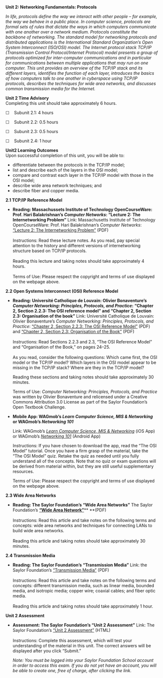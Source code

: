 **Unit 2: Networking Fundamentals: Protocols** <span id="2"></span> 

*In life, protocols define the way we interact with other people – for
example, the way we behave in a public place. In computer science,
protocols are formal sets of rules that dictate the ways in which
computers communicate with one another over a network medium. Protocols
constitute the backbone of networking. The standard model for networking
protocols and distributed applications is the International Standard
Organization’s Open System Interconnect (ISO/OSI) model. The Internet
protocol stack TCP/IP (Transmission Control Protocol/Internet Protocol)
model presents a group of protocols optimized for inter-computer
communications and in particular for communications between multiple
applications that may run on one computer. This unit provides an
overview of the TCP/IP stack and its different layers, identifies the
function of each layer, introduces the basics of how computers talk to
one another in cyberspace using TCP/IP protocols, describes the
techniques for wide area networks, and discusses common transmission
media for the Internet.*

**Unit 2 Time Advisory**  
Completing this unit should take approximately 6 hours.  
  
 ☐    Subunit 2.1: 4 hours  
  
 ☐    Subunit 2.2: 0.5 hours  
  
 ☐    Subunit 2.3: 0.5 hours  
  
 ☐    Subunit 2.4: 1 hour

**Unit2 Learning Outcomes**  
Upon successful completion of this unit, you will be able to:  
-   differentiate between the protocols in the TCP/IP model;
-   list and describe each of the layers in the OSI model;
-   compare and contrast each layer in the TCP/IP model with those in
    the OSI model;
-   describe wide area network techniques; and
-   describe fiber and copper media.

**2.1 TCP/IP Reference Model** <span id="2.1"></span> 
-   **Reading: Massachussets Institute of Technology OpenCourseWare:
    Prof. Hari Balakrishnan’s *Computer Networks*: “Lecture 2: The
    Internetworking Problem”**
    Link: Massachusetts Institute of Technology OpenCourseWare: Prof.
    Hari Balakrishnan’s *Computer Networks*: [“Lecture 2: The
    Internetworking
    Problem”](http://ocw.mit.edu/courses/electrical-engineering-and-computer-science/6-829-computer-networks-fall-2002/lecture-notes/L2Internetworking.pdf) (PDF)  
        
     Instructions: Read these lecture notes. As you read, pay special
    attention to the history and different versions of internetworking
    structure based on TCP/IP protocols.  
        
     Reading this lecture and taking notes should take approximately 4
    hours.  
        
     Terms of Use: Please respect the copyright and terms of use
    displayed on the webpage above.

**2.2 Open Systems Interconnect (OSI) Reference Model** <span
id="2.2"></span> 
-   **Reading: Université Catholique de Louvain: Olivier Bonaventure’s
    *Computer Networking: Principles, Protocols, and Practice*: “Chapter
    2, Section 2.2.3: The OSI reference model” and “Chapter 2, Section
    2.3: Organisation of the book”**
    Link: Université Catholique de Louvain: Olivier Bonaventure’s
    *Computer Networking: Principles, Protocols, and Practice*:
    [“Chapter 2, Section 2.2.3: The OSI Reference
    Model”](http://www.saylor.org/site/wp-content/uploads/2012/02/Computer-Networking-Principles-Bonaventure-1-30-31-OTC1.pdf) (PDF)
    and [“Chapter 2, Section 2.3: Organisation of the
    Book”](http://www.saylor.org/site/wp-content/uploads/2012/02/Computer-Networking-Principles-Bonaventure-1-30-31-OTC1.pdf) (PDF)  
        
     Instructions: Read Sections 2.2.3 and 2.3, “The OSI Reference
    Model” and “Organisation of the Book,” on pages 24–25.  
        
     As you read, consider the following questions: Which came first,
    the OSI model or the TCP/IP model? Which layers in the OSI model
    appear to be missing in the TCP/IP stack? Where are they in the
    TCP/IP model?  
      
     Reading these sections and taking notes should take approximately
    30 minutes.  
      
     Terms of Use: *Computer Networking: Principles, Protocols, and
    Practice* was written by Olivier Bonaventure and relicensed under a
    Creative Commons Attribution 3.0 License as part of the Saylor
    Foundation’s Open Textbook Challenge.

-   **Mobile App: WAGmob’s *Learn Computer Science, MIS & Networking* or
    WAGmob’s *Networking 101***

    Link: WAGmob’s *[Learn Computer Science, MIS &
    Networking](https://itunes.apple.com/us/app/computer-science-mis-in-app/id403644734?mt=8)* (iOS
    App) or WAGmob’s *[Networking
    101](https://play.google.com/store/apps/details?id=com.quizmine.androidnetworking&hl=en)*
    (Android App)

    Instructions: If you have chosen to download the app, read the “The
    OSI Model” tutorial. Once you have a firm grasp of the material,
    take the “The OSI Model” quiz. Retake the quiz as needed until you
    fully understand all of the concepts. Note that no quiz or exam
    questions will be derived from material within, but they are still
    useful supplementary resources.

    Terms of Use: Please respect the copyright and terms of use
    displayed on the webpage above.

**2.3 Wide Area Networks** <span id="2.3"></span> 
-   **Reading: The Saylor Foundation’s “Wide Area Networks”**
    The Saylor Foundation’s [**“**Wide Area
    Network**”**](http://www.saylor.org/site/wp-content/uploads/2013/05/Saylor.orgs-Wide-Area-Networks.pdf)** **(PDF)   
        
     Instructions: Read this article and take notes on the following
    terms and concepts: wide area networks and techniques for connecting
    LANs to build wide area networks.  
        
     Reading this article and taking notes should take approximately 30
    minutes.

**2.4 Transmission Media** <span id="2.4"></span> 
-   **Reading: The Saylor Foundation’s “Transmission Media”**
    Link: the Saylor Foundation’s [“Transmission
    Media”](http://www.saylor.org/site/wp-content/uploads/2013/05/Saylor.orgs-Transmission-Data.pdf)
    (PDF)  
        
     Instructions: Read this article and take notes on the following
    terms and concepts: different transmission media, such as linear
    media, bounded media, and isotropic media; copper wire; coaxial
    cables; and fiber optic media.  
        
     Reading this article and taking notes should take approximately 1
    hour.

**Unit 2 Assessment** <span id="2.5"></span> 
-   **Assessment: The Saylor Foundation’s “Unit 2 Assessment”**
    Link: The Saylor Foundation’s [“Unit 2
    Assessment”](http://school.saylor.org/mod/quiz/view.php?id=1284) (HTML)  
        
     Instructions: Complete this assessment, which will test your
    understanding of the material in this unit. The correct answers will
    be displayed after you click “Submit.”  
      
     *Note: You must be logged into your Saylor Foundation School
    account in order to access this exam. If you do not yet have an
    account, you will be able to create one, free of charge, after
    clicking the link.*


